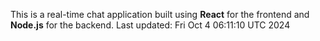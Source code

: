 This is a real-time chat application built using **React** for the frontend and **Node.js** for the backend.
Last updated: Fri Oct  4 06:11:10 UTC 2024
